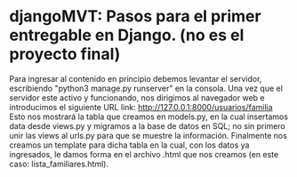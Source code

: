 # djangoMVT: Pasos para el primer entregable en Django. (no es el proyecto final)
Para ingresar al contenido en principio debemos levantar el servidor, escribiendo "python3 manage.py runserver" en la consola.
Una vez que el servidor este activo y funcionando, nos dirigimos al navegador web e introducimos el siguiente URL link: 
http://127.0.0.1:8000/usuarios/familia
Esto nos mostrará la tabla que creamos en models.py, en la cual insertamos data desde views.py y migramos a la base de datos en SQL; no sin primero unir las views al urls.py para que se muestre la información.
Finalmente nos creamos un template para dicha tabla en la cual, con los datos ya ingresados, le damos forma en el archivo .html que nos creamos (en este caso: lista_familiares.html).
